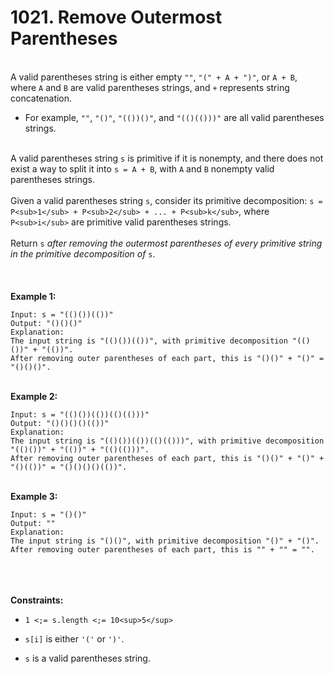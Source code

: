# 1021. Remove Outermost Parentheses

<br />A valid parentheses string is either empty `""`, `"(" + A + ")"`, or `A + B`, where `A` and `B` are valid parentheses strings, and `+` represents string concatenation.<br />

* For example, `""`, `"()"`, `"(())()"`, and `"(()(()))"` are all valid parentheses strings.


<br />A valid parentheses string `s` is primitive if it is nonempty, and there does not exist a way to split it into `s = A + B`, with `A` and `B` nonempty valid parentheses strings.<br />
<br />Given a valid parentheses string `s`, consider its primitive decomposition: `s = P<sub>1</sub> + P<sub>2</sub> + ... + P<sub>k</sub>`, where `P<sub>i</sub>` are primitive valid parentheses strings.<br />
<br />Return `s` <em>after removing the outermost parentheses of every primitive string in the primitive decomposition of </em>`s`.<br />
<br /> <br />
<br />**Example 1:**<br />
```
Input: s = "(()())(())"
Output: "()()()"
Explanation: 
The input string is "(()())(())", with primitive decomposition "(()())" + "(())".
After removing outer parentheses of each part, this is "()()" + "()" = "()()()".
```
<br />**Example 2:**<br />
```
Input: s = "(()())(())(()(()))"
Output: "()()()()(())"
Explanation: 
The input string is "(()())(())(()(()))", with primitive decomposition "(()())" + "(())" + "(()(()))".
After removing outer parentheses of each part, this is "()()" + "()" + "()(())" = "()()()()(())".
```
<br />**Example 3:**<br />
```
Input: s = "()()"
Output: ""
Explanation: 
The input string is "()()", with primitive decomposition "()" + "()".
After removing outer parentheses of each part, this is "" + "" = "".
```
<br /> <br />
<br />**Constraints:**<br />

* `1 <;= s.length <;= 10<sup>5</sup>`

* `s[i]` is either `'('` or `')'`.

* `s` is a valid parentheses string.
